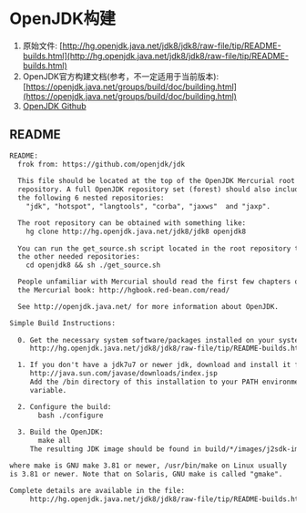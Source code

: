 # OpenJDK构建
1. 原始文件: [http://hg.openjdk.java.net/jdk8/jdk8/raw-file/tip/README-builds.html](http://hg.openjdk.java.net/jdk8/jdk8/raw-file/tip/README-builds.html)
2. OpenJDK官方构建文档(参考，不一定适用于当前版本): [https://openjdk.java.net/groups/build/doc/building.html](https://openjdk.java.net/groups/build/doc/building.html)
3. [OpenJDK Github](https://github.com/openjdk/jdk/tree/jdk8-b120)

## README
```txt
README:
  frok from: https://github.com/openjdk/jdk
  
  This file should be located at the top of the OpenJDK Mercurial root
  repository. A full OpenJDK repository set (forest) should also include
  the following 6 nested repositories:
    "jdk", "hotspot", "langtools", "corba", "jaxws"  and "jaxp".

  The root repository can be obtained with something like:
    hg clone http://hg.openjdk.java.net/jdk8/jdk8 openjdk8
  
  You can run the get_source.sh script located in the root repository to get
  the other needed repositories:
    cd openjdk8 && sh ./get_source.sh

  People unfamiliar with Mercurial should read the first few chapters of
  the Mercurial book: http://hgbook.red-bean.com/read/

  See http://openjdk.java.net/ for more information about OpenJDK.

Simple Build Instructions:
  
  0. Get the necessary system software/packages installed on your system, see
     http://hg.openjdk.java.net/jdk8/jdk8/raw-file/tip/README-builds.html

  1. If you don't have a jdk7u7 or newer jdk, download and install it from
     http://java.sun.com/javase/downloads/index.jsp
     Add the /bin directory of this installation to your PATH environment
     variable.

  2. Configure the build:
       bash ./configure
  
  3. Build the OpenJDK:
       make all
     The resulting JDK image should be found in build/*/images/j2sdk-image

where make is GNU make 3.81 or newer, /usr/bin/make on Linux usually
is 3.81 or newer. Note that on Solaris, GNU make is called "gmake".

Complete details are available in the file:
     http://hg.openjdk.java.net/jdk8/jdk8/raw-file/tip/README-builds.html

```